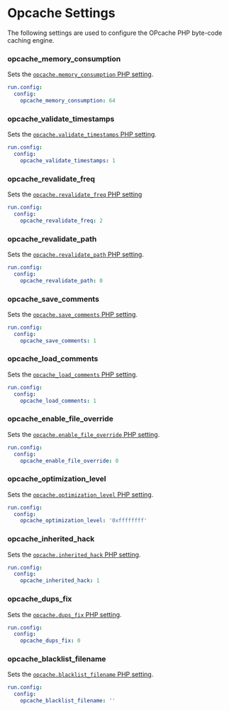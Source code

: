 # Opcache Settings

The following settings are used to configure the OPcache PHP byte-code caching engine.

### opcache\_memory\_consumption
Sets the [`opcache.memory_consumption` PHP setting](http://php.net/manual/en/opcache.configuration.php#ini.opcache.memory-consumption).

```yaml
run.config:
  config:
    opcache_memory_consumption: 64
```

### opcache\_validate\_timestamps
Sets the [`opcache.validate_timestamps` PHP setting](http://php.net/manual/en/opcache.configuration.php#ini.opcache.validate-timestamps).

```yaml
run.config:
  config:
    opcache_validate_timestamps: 1
```

### opcache\_revalidate\_freq
Sets the [`opcache.revalidate_freq` PHP setting](http://php.net/manual/en/opcache.configuration.php#ini.opcache.revalidate-freq)

```yaml
run.config:
  config:
    opcache_revalidate_freq: 2
```

### opcache\_revalidate\_path
Sets the [`opcache.revalidate_path` PHP setting](http://php.net/manual/en/opcache.configuration.php#ini.opcache.revalidate-path).

```yaml
run.config:
  config:
    opcache_revalidate_path: 0
```

### opcache\_save\_comments
Sets the [`opcache.save_comments` PHP setting](http://php.net/manual/en/opcache.configuration.php#ini.opcache.save-comments).

```yaml
run.config:
  config:
    opcache_save_comments: 1
```

### opcache\_load\_comments
Sets the [`opcache_load_comments` PHP setting](http://php.net/manual/en/opcache.configuration.php#ini.opcache.load-comments).

```yaml
run.config:
  config:
    opcache_load_comments: 1
```

### opcache\_enable\_file\_override
Sets the [`opcache.enable_file_override` PHP
setting](http://php.net/manual/en/opcache.configuration.php#ini.opcache.enable-file-override).
```yaml
run.config:
  config:
    opcache_enable_file_override: 0
```

### opcache\_optimization\_level
Sets the [`opcache.optimization_level` PHP setting](http://php.net/manual/en/opcache.configuration.php#ini.opcache.optimization-level).

```yaml
run.config:
  config:
    opcache_optimization_level: '0xffffffff'
```

### opcache\_inherited\_hack
Sets the [`opcache.inherited_hack` PHP setting](http://php.net/manual/en/opcache.configuration.php#ini.opcache.inherited-hack).

```yaml
run.config:
  config:
    opcache_inherited_hack: 1
```

### opcache\_dups\_fix
Sets the [`opcache.dups_fix` PHP setting](http://php.net/manual/en/opcache.configuration.php#ini.opcache.dups-fix).

```yaml
run.config:
  config:
    opcache_dups_fix: 0
```

### opcache\_blacklist\_filename
Sets the [`opcache.blacklist_filename` PHP setting](http://php.net/manual/en/opcache.configuration.php#ini.opcache.blacklist-filename).

```yaml
run.config:
  config:
    opcache_blacklist_filename: ''
```
